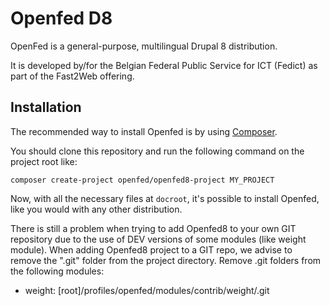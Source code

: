 # Openfed D8

OpenFed is a general-purpose, multilingual Drupal 8 distribution.

It is developed by/for the Belgian Federal Public Service for ICT (Fedict) as
part of the Fast2Web offering.


## Installation

The recommended way to install Openfed is by using
[Composer](https://getcomposer.org/doc/00-intro.md#installation-linux-unix-osx).

You should clone this repository and run the following command on the project
root like:

```
composer create-project openfed/openfed8-project MY_PROJECT
```

Now, with all the necessary files at `docroot`, it's possible to install
Openfed, like you would with any other distribution.

There is still a problem when trying to add Openfed8 to your own GIT
repository due to the use of DEV versions of some modules (like weight module).
When adding Openfed8 project to a GIT repo, we advise to remove the ".git"
folder from the project directory.
Remove .git folders from the following modules:
- weight: [root]/profiles/openfed/modules/contrib/weight/.git
